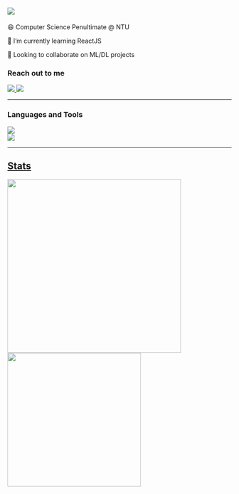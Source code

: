 <h1 align="left">
    <img src="https://readme-typing-svg.herokuapp.com/?font=Helvetica&size=35&width=500&height=70&duration=3800&lines=👋+Hi+There!+I'm+Phyo!;" />
</h1>

<div align = "left">
    
😄 Computer Science Penultimate @ NTU
 
🌱 I’m currently learning ReactJS

🔭 Looking to collaborate on ML/DL projects

</div>

<div align="left"> 
  <h3> Reach out to me </h3>
  <a href="mailto:yophyoholland@gmail.com">
    <img src="https://img.shields.io/badge/Gmail-333333?style=for-the-badge&logo=gmail&logoColor=red" />
  </a>
  <a href="https://linkedin.com/in/phyosandarwin" target="_blank">
    <img src="https://img.shields.io/badge/LinkedIn-0077B5?style=for-the-badge&logo=linkedin&logoColor=white" target="_blank" />
  </a>
</div>

<hr/>
<h3 align="left">Languages and Tools</h3>
<div align="left">
  <a href="https://skillicons.dev">
    <img src="https://skillicons.dev/icons?i=c,java,javascript,html,css,python,php" /><br/>
    <img src="https://skillicons.dev/icons?i=react,flask,nodejs,mysql,pytorch" /><br>
</div>

<hr/>
<h2 align="left">Stats</h2>
<div align="left">
<img width="390" src="https://github-readme-stats.vercel.app/api?username=phyosandarwin&show_icons=true&theme=radial">
<img width="300" src="https://github-readme-stats.vercel.app/api/top-langs/?username=phyosandarwin&layout=compact">
</div>
